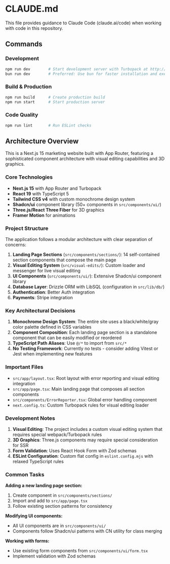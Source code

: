 # CLAUDE.md

This file provides guidance to Claude Code (claude.ai/code) when working with code in this repository.

## Commands

### Development
```bash
npm run dev        # Start development server with Turbopack at http://localhost:3000
bun run dev        # Preferred: Use bun for faster installation and execution
```

### Build & Production
```bash
npm run build      # Create production build
npm run start      # Start production server
```

### Code Quality
```bash
npm run lint       # Run ESLint checks
```

## Architecture Overview

This is a Next.js 15 marketing website built with App Router, featuring a sophisticated component architecture with visual editing capabilities and 3D graphics.

### Core Technologies
- **Next.js 15** with App Router and Turbopack
- **React 19** with TypeScript 5
- **Tailwind CSS v4** with custom monochrome design system
- **Shadcn/ui** component library (50+ components in `src/components/ui/`)
- **Three.js/React Three Fiber** for 3D graphics
- **Framer Motion** for animations

### Project Structure

The application follows a modular architecture with clear separation of concerns:

1. **Landing Page Sections** (`src/components/sections/`): 14 self-contained section components that compose the main page
2. **Visual Editing System** (`src/visual-edits/`): Custom loader and messenger for live visual editing
3. **UI Components** (`src/components/ui/`): Extensive Shadcn/ui component library
4. **Database Layer**: Drizzle ORM with LibSQL (configuration in `src/lib/db/`)
5. **Authentication**: Better Auth integration
6. **Payments**: Stripe integration

### Key Architectural Decisions

1. **Monochrome Design System**: The entire site uses a black/white/gray color palette defined in CSS variables
2. **Component Composition**: Each landing page section is a standalone component that can be easily modified or reordered
3. **TypeScript Path Aliases**: Use `@/*` to import from `src/*`
4. **No Testing Framework**: Currently no tests - consider adding Vitest or Jest when implementing new features

### Important Files

- `src/app/layout.tsx`: Root layout with error reporting and visual editing integration
- `src/app/page.tsx`: Main landing page that composes all section components
- `src/components/ErrorReporter.tsx`: Global error handling component
- `next.config.ts`: Custom Turbopack rules for visual editing loader

### Development Notes

1. **Visual Editing**: The project includes a custom visual editing system that requires special webpack/Turbopack rules
2. **3D Graphics**: Three.js components may require special consideration for SSR
3. **Form Validation**: Uses React Hook Form with Zod schemas
4. **ESLint Configuration**: Custom flat config in `eslint.config.mjs` with relaxed TypeScript rules

### Common Tasks

**Adding a new landing page section:**
1. Create component in `src/components/sections/`
2. Import and add to `src/app/page.tsx`
3. Follow existing section patterns for consistency

**Modifying UI components:**
- All UI components are in `src/components/ui/`
- Components follow Shadcn/ui patterns with CN utility for class merging

**Working with forms:**
- Use existing form components from `src/components/ui/form.tsx`
- Implement validation with Zod schemas